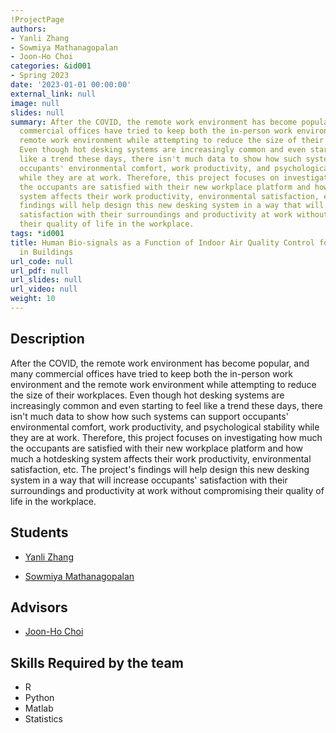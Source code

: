 ```yaml
---
!ProjectPage
authors:
- Yanli Zhang
- Sowmiya Mathanagopalan
- Joon-Ho Choi
categories: &id001
- Spring 2023
date: '2023-01-01 00:00:00'
external_link: null
image: null
slides: null
summary: After the COVID, the remote work environment has become popular, and many
  commercial offices have tried to keep both the in-person work environment and the
  remote work environment while attempting to reduce the size of their workplaces.
  Even though hot desking systems are increasingly common and even starting to feel
  like a trend these days, there isn't much data to show how such systems can support
  occupants' environmental comfort, work productivity, and psychological stability
  while they are at work. Therefore, this project focuses on investigating how much
  the occupants are satisfied with their new workplace platform and how much a hotdesking
  system affects their work productivity, environmental satisfaction, etc.  The project's
  findings will help design this new desking system in a way that will increase occupants'
  satisfaction with their surroundings and productivity at work without compromising
  their quality of life in the workplace.
tags: *id001
title: Human Bio-signals as a Function of Indoor Air Quality Control for Human Health
  in Buildings
url_code: null
url_pdf: null
url_slides: null
url_video: null
weight: 10
---
```

## Description

After the COVID, the remote work environment has become popular, and many commercial offices have tried to keep both the in-person work environment and the remote work environment while attempting to reduce the size of their workplaces. Even though hot desking systems are increasingly common and even starting to feel like a trend these days, there isn&#39;t much data to show how such systems can support occupants&#39; environmental comfort, work productivity, and psychological stability while they are at work. Therefore, this project focuses on investigating how much the occupants are satisfied with their new workplace platform and how much a hotdesking system affects their work productivity, environmental satisfaction, etc.  The project&#39;s findings will help design this new desking system in a way that will increase occupants&#39; satisfaction with their surroundings and productivity at work without compromising their quality of life in the workplace.





## Students

* [Yanli Zhang](../../../author/yanli-zhang)

* [Sowmiya Mathanagopalan](../../../author/sowmiya-mathanagopalan)

## Advisors

* [Joon-Ho Choi](../../../author/joon-ho-choi)

## Skills Required by the team


* R
* Python
* Matlab
* Statistics